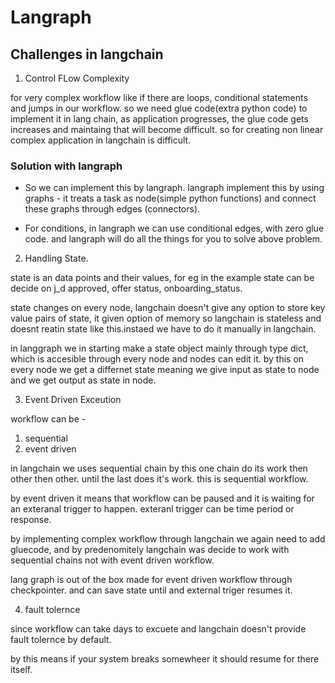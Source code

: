 # Langraph

## Challenges in langchain

1. Control FLow Complexity

for very complex workflow like if there are loops, conditional statements and jumps in our workflow. so we need glue code(extra python code) to implement it in lang chain, as application progresses, the glue code gets increases and maintaing that will become difficult. so for creating non linear complex application in langchain is difficult. 

### Solution with langraph
- So we can implement this by langraph. langraph implement this by using graphs - it treats a task as node(simple python functions) and connect these graphs through edges (connectors).

- For conditions, in langraph we can use conditional edges, with zero glue code. and langraph will do all the things for you to solve above problem.




2. Handling State.

state is an data points and their values, for eg in the example state can be decide on j_d approved, offer status, 
onboarding_status.

state changes on every node, langchain doesn't give any option to store key value pairs of state, it given option of memory so langchain is stateless and doesnt reatin state like this.instaed we have to do it manually in langchain.


in langgraph we in starting make a state object mainly through type dict, which is accesible through every node and nodes can edit it. by this on every node we get a differnet state meaning we give input as state to node and we get output as state in node.

3. Event Driven Exceution

workflow can be - 
1. sequential
2. event driven


in langchain we uses sequential chain by this one chain do its work then other then other. until the last does it's work. this is sequential workflow.


by event driven it means that workflow can be paused and it is waiting for an exteranal trigger to happen. exteranl trigger can be time period or response.

by implementing complex workflow through langchain we again need to add gluecode, and by predenomitely langchain was decide to work with sequential chains not with event driven workflow.

lang graph is out of the box made for event driven workflow through checkpointer. and can save state until and external triger resumes it.

4. fault tolernce 


since workflow can take days to excuete and langchain doesn't provide fault tolernce by default.

by this means if your system breaks somewheer it should resume for there itself.






